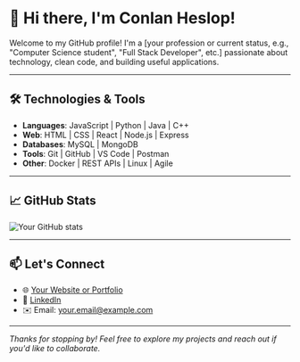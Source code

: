 # 👋 Hi there, I'm Conlan Heslop!

Welcome to my GitHub profile! I'm a [your profession or current status, e.g., "Computer Science student", "Full Stack Developer", etc.] passionate about technology, clean code, and building useful applications.

---

## 🛠️ Technologies & Tools
- **Languages**: JavaScript | Python | Java | C++
- **Web**: HTML | CSS | React | Node.js | Express
- **Databases**: MySQL | MongoDB
- **Tools**: Git | GitHub | VS Code | Postman
- **Other**: Docker | REST APIs | Linux | Agile

---

## 📈 GitHub Stats

![Your GitHub stats](https://github-readme-stats.vercel.app/api?username=conlanheslop&show_icons=true&hide_title=true&hide=contribs&count_private=true&theme=default)

---

## 📫 Let's Connect
- 🌐 [Your Website or Portfolio](https://yourwebsite.com)
- 💼 [LinkedIn](https://linkedin.com/in/yourusername)
- ✉️ Email: your.email@example.com

---

_Thanks for stopping by! Feel free to explore my projects and reach out if you'd like to collaborate._

